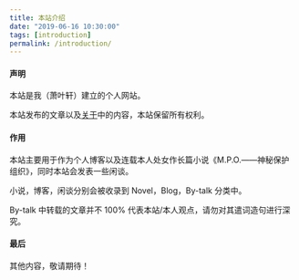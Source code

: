 ```yaml
---
title: 本站介绍
date: "2019-06-16 10:30:00"
tags: [introduction]
permalink: /introduction/
---
```

#### 声明

本站是我（萧叶轩）建立的个人网站。

<!-- more -->

本站发布的文章以及[关于](//about)中的内容，本站保留所有权利。

#### 作用

本站主要用于作为个人博客以及连载本人处女作长篇小说《M.P.O.——神秘保护组织》，同时本站会发表一些闲谈。

小说，博客，闲谈分别会被收录到 Novel，Blog，By-talk 分类中。

By-talk 中转载的文章并不 100% 代表本站/本人观点，请勿对其遣词造句进行深究。

#### 最后

其他内容，敬请期待！
